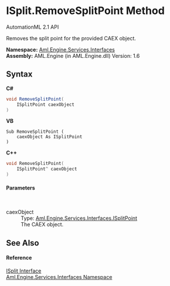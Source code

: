 # ISplit.RemoveSplitPoint Method 
AutomationML 2.1 API 

Removes the split point for the provided CAEX object.

**Namespace:**&nbsp;<a href="N_Aml_Engine_Services_Interfaces">Aml.Engine.Services.Interfaces</a><br />**Assembly:**&nbsp;AML.Engine (in AML.Engine.dll) Version: 1.6

## Syntax

**C#**<br />
``` C#
void RemoveSplitPoint(
	ISplitPoint caexObject
)
```

**VB**<br />
``` VB
Sub RemoveSplitPoint ( 
	caexObject As ISplitPoint
)
```

**C++**<br />
``` C++
void RemoveSplitPoint(
	ISplitPoint^ caexObject
)
```


#### Parameters
&nbsp;<dl><dt>caexObject</dt><dd>Type: <a href="T_Aml_Engine_Services_Interfaces_ISplitPoint">Aml.Engine.Services.Interfaces.ISplitPoint</a><br />The CAEX object.</dd></dl>

## See Also


#### Reference
<a href="T_Aml_Engine_Services_Interfaces_ISplit">ISplit Interface</a><br /><a href="N_Aml_Engine_Services_Interfaces">Aml.Engine.Services.Interfaces Namespace</a><br />